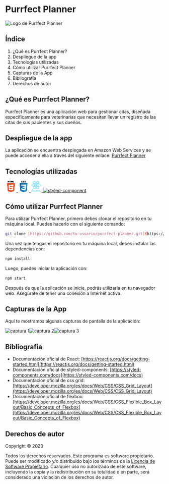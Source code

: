 # Purrfect Planner

![Logo de Purrfect Planner](https://user-images.githubusercontent.com/100948149/221548576-d17bc00e-6bfa-4718-a25e-d3a56f2556f5.png)

## Índice
1. ¿Qué es Purrfect Planner?
2. Despliegue de la app
3. Tecnologías utilizadas
4. Cómo utilizar Purrfect Planner
5. Capturas de la App
6. Bibliografía
7. Derechos de autor

## ¿Qué es Purrfect Planner?

Purrfect Planner es una aplicación web para gestionar citas, diseñada específicamente para veterinarias que necesitan llevar un registro de las citas de sus pacientes y sus dueños.

## Despliegue de la app

La aplicación se encuentra desplegada en Amazon Web Services y se puede acceder a ella a través del siguiente enlace: [Purrfect Planner](https://master.d36bxx29xqc22y.amplifyapp.com/)

## Tecnologías utilizadas

<a href="https://www.w3.org/html/" target="_blank" rel="noreferrer"> <img src="https://raw.githubusercontent.com/devicons/devicon/master/icons/html5/html5-original-wordmark.svg" alt="html5" width="36" height="36" /> </a> <a href="https://www.w3schools.com/css/" target="_blank" rel="noreferrer"> <img src="https://raw.githubusercontent.com/devicons/devicon/master/icons/css3/css3-original-wordmark.svg" alt="css3" width="36" height="36" /> </a> <a href="https://reactjs.org/" target="_blank" rel="noreferrer"> <img src="https://raw.githubusercontent.com/devicons/devicon/master/icons/react/react-original-wordmark.svg" alt="react" width="36" height="36" /> </a> <a href="https://styled-components.com/" target="_blank" rel="noreferrer"> <img src="https://styled-components.com/logo.png" alt="styled-component" width="36" height="36" /> </a>

## Cómo utilizar Purrfect Planner

Para utilizar Purrfect Planner, primero debes clonar el repositorio en tu máquina local. Puedes hacerlo con el siguiente comando:

```bash
git clone [https://github.com/tu-usuario/purrfect-planner.git](https://github.com/amarmor878/Purrfect-Planner.git)
```
Una vez que tengas el repositorio en tu máquina local, debes instalar las dependencias con:

```bash
npm install
```

Luego, puedes iniciar la aplicación con:
```bash
npm start
```
Después de que la aplicación se inicie, podrás utilizarla en tu navegador web. Asegúrate de tener una conexión a Internet activa.

## Capturas de la App

Aquí te mostramos algunas capturas de pantalla de la aplicación:

<img src="https://user-images.githubusercontent.com/100948149/221549244-98e00052-c6b4-4ac1-bb05-485f106f6d66.png" alt="captura 1" width="600" height="281"/><img src="https://user-images.githubusercontent.com/100948149/221549529-94df0c86-9f11-486f-9ca6-161d936c5b97.png" alt="captura 2" width="600" height="281"/><img src="https://user-images.githubusercontent.com/100948149/221549840-dfcb2929-f57b-401c-857b-9a880d64ee79.png" alt="captura 3" width="600" height="281"/>

## Bibliografía

- Documentación oficial de React: [https://reactjs.org/docs/getting-started.html](https://reactjs.org/docs/getting-started.html)
- Documentación oficial de styled-components: [https://styled-components.com/docs](https://styled-components.com/docs)
- Documentacion oficial de css grid: [https://developer.mozilla.org/es/docs/Web/CSS/CSS_Grid_Layout](https://developer.mozilla.org/es/docs/Web/CSS/CSS_Grid_Layout)
- Documentación oficial de flexbox: [https://developer.mozilla.org/es/docs/Web/CSS/CSS_Flexible_Box_Layout/Basic_Concepts_of_Flexbox](https://developer.mozilla.org/es/docs/Web/CSS/CSS_Flexible_Box_Layout/Basic_Concepts_of_Flexbox)

## Derechos de autor

Copyright © 2023

Todos los derechos reservados. Este programa es software propietario. Puede ser modificado y/o distribuido bajo los términos de la [Licencia de Software Propietario](https://es.wikipedia.org/wiki/Licencia_de_software#:~:text=Licencia%20de%20software%20de%20c%C3%B3digo%20cerrado.%20Estas%20licencias,general%20cualquier%20otra%20consideraci%C3%B3n%20que%20se%20estime%20necesaria.). Cualquier uso no autorizado de este software, incluyendo la copia y la redistribución en su totalidad o en parte, será considerado una violación de los derechos de autor.
